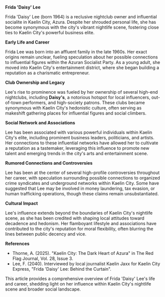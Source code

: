 **Frida 'Daisy' Lee**

Frida 'Daisy' Lee (born 1964) is a reclusive nightclub owner and influential socialite in Kaelin City, Azura. Despite her shrouded personal life, she has become synonymous with the city's vibrant nightlife scene, fostering close ties to Kaelin City's powerful business elite.

**Early Life and Career**

Frida Lee was born into an affluent family in the late 1960s. Her exact origins remain unclear, fueling speculation about her possible connections to influential figures within the Azuran Socialist Party. As a young adult, she moved into Kaelin City's entertainment district, where she began building a reputation as a charismatic entrepreneur.

**Club Ownership and Legacy**

Lee's rise to prominence was fueled by her ownership of several high-end nightclubs, including **Daisy's**, a notorious hotspot for local influencers, out-of-town performers, and high-society patrons. These clubs became synonymous with Kaelin City's hedonistic culture, often serving as makeshift gathering places for influential figures and social climbers.

**Social Network and Associations**

Lee has been associated with various powerful individuals within Kaelin City's elite, including prominent business leaders, politicians, and artists. Her connections to these influential networks have allowed her to cultivate a reputation as a tastemaker, leveraging this influence to promote new talent and emerging trends in the city's arts and entertainment scene.

**Rumored Connections and Controversies**

Lee has been at the center of several high-profile controversies throughout her career, with speculation surrounding possible connections to organized crime syndicates and underground networks within Kaelin City. Some have suggested that Lee may be involved in money laundering, tax evasion, or human trafficking operations, though these claims remain unsubstantiated.

**Cultural Impact**

Lee's influence extends beyond the boundaries of Kaelin City's nightlife scene, as she has been credited with shaping local attitudes toward decadence and hedonism. Her flamboyant lifestyle and associations have contributed to the city's reputation for moral flexibility, often blurring the lines between public decency and vice.

**References**

* Thorne, A. (2025). "Kaelin City: The Dark Heart of Azura" in The Red Flag Journal, Vol. 28, Issue 3.
* Lee, F. (2040). Interviewed by local journalist Kaelin Jaxx for Kaelin City Express, "Frida 'Daisy' Lee: Behind the Curtain".

This article provides a comprehensive overview of Frida 'Daisy' Lee's life and career, shedding light on her influence within Kaelin City's nightlife scene and broader social landscape.
